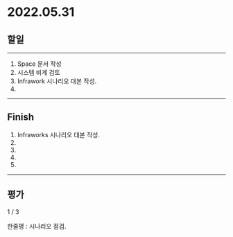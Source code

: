 # 2022.05.31

## 할일

------

1. Space 문서 작성
2. 시스템 비계 검토
3. Infrawork 시나리오 대본 작성.
4. 








------

## Finish

1. Infraworks 시나리오 대본 작성.
2. 
3. 
4. 
5. 


------

## 평가

  1 / 3

한줄평 : 시나리오 점검.